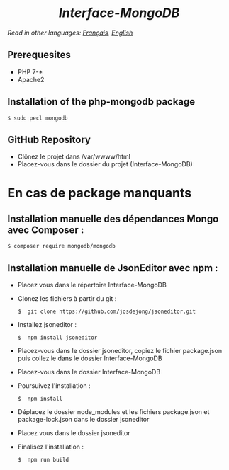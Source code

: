 
***<h1 align="center">Interface-MongoDB</h1>***

_Read in other languages: [Français](README.md), [English](README.en.md)_

## Prerequesites
- PHP 7-* <br/>
- Apache2

## Installation of the php-mongodb package
    $ sudo pecl mongodb

## GitHub Repository
 - Clônez le projet dans /var/wwww/html <br/>
 - Placez-vous dans le dossier du projet (Interface-MongoDB)
 
# En cas de package manquants
 
## Installation manuelle des dépendances Mongo avec Composer : 
    $ composer require mongodb/mongodb

## Installation manuelle de JsonEditor avec npm :
 - Placez vous dans le répertoire Interface-MongoDB
 - Clonez les fichiers à partir du git :
 
       $  git clone https://github.com/josdejong/jsoneditor.git
 - Installez jsoneditor :
    
       $  npm install jsoneditor
 - Placez-vous dans le dossier jsoneditor, copiez le fichier package.json puis collez le dans le dossier Interface-MongoDB
 - Placez-vous dans le dossier Interface-MongoDB
 - Poursuivez l'installation :
            
       $  npm install
       
 - Déplacez le dossier node_modules et les fichiers package.json et package-lock.json dans le dossier jsoneditor
 - Placez vous dans le dossier jsoneditor
 - Finalisez l'installation :
 
       $  npm run build

